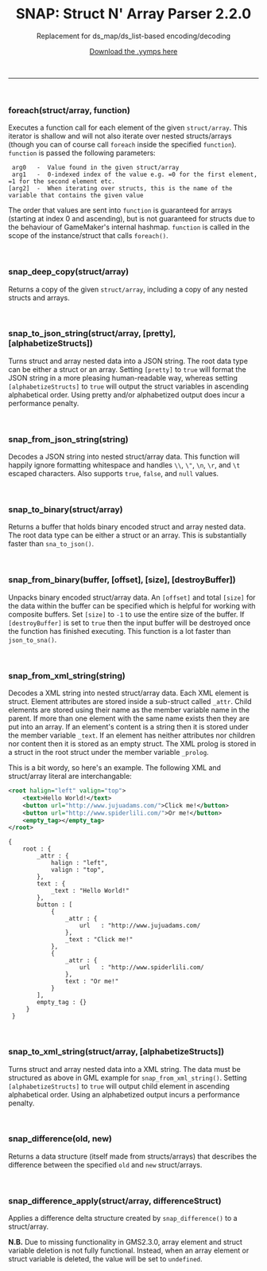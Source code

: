 <h1 align="center">SNAP: Struct N' Array Parser 2.2.0</h1>

<p align="center">Replacement for ds_map/ds_list-based encoding/decoding</p>

<p align="center"><a href="https://github.com/JujuAdams/SNAP/releases/tag/2.0.0">Download the .yymps here</a></p>

&nbsp;

-----

&nbsp;

### foreach(struct/array, function) ###

Executes a function call for each element of the given `struct/array`. This iterator is shallow and will not also iterate over nested structs/arrays (though you can of course call `foreach` inside the specified `function`). `function` is passed the following parameters:

```GML
 arg0   -  Value found in the given struct/array
 arg1   -  0-indexed index of the value e.g. =0 for the first element, =1 for the second element etc.
[arg2]  -  When iterating over structs, this is the name of the variable that contains the given value
```

The order that values are sent into `function` is guaranteed for arrays (starting at index 0 and ascending), but is not guaranteed for structs due to the behaviour of GameMaker's internal hashmap. `function` is called in the scope of the instance/struct that calls `foreach()`.

&nbsp;

### snap_deep_copy(struct/array)

Returns a copy of the given `struct/array`, including a copy of any nested structs and arrays.

&nbsp;

### snap_to_json_string(struct/array, [pretty], [alphabetizeStructs]) ###

Turns struct and array nested data into a JSON string. The root data type can be either a struct or an array. Setting `[pretty]` to `true` will format the JSON string in a more pleasing human-readable way, whereas setting `[alphabetizeStructs]` to `true` will output the struct variables in ascending alphabetical order. Using pretty and/or alphabetized output does incur a performance penalty.

&nbsp;

### snap_from_json_string(string) ###

Decodes a JSON string into nested struct/array data. This function will happily ignore formatting whitespace and handles `\\`, `\"`, `\n`, `\r`, and `\t` escaped characters. Also supports `true`, `false`, and `null` values.

&nbsp;

### snap_to_binary(struct/array) ###

Returns a buffer that holds binary encoded struct and array nested data. The root data type can be either a struct or an array. This is substantially faster than `sna_to_json()`.

&nbsp;

### snap_from_binary(buffer, [offset], [size], [destroyBuffer]) ###

Unpacks binary encoded struct/array data. An `[offset]` and total `[size]` for the data within the buffer can be specified which is helpful for working with composite buffers. Set `[size]` to `-1` to use the entire size of the buffer. If `[destroyBuffer]` is set to `true` then the input buffer will be destroyed once the function has finished executing. This function is a lot faster than `json_to_sna()`.

&nbsp;

### snap_from_xml_string(string) ###

Decodes a XML string into nested struct/array data. Each XML element is  struct. Element attributes are stored inside a sub-struct called `_attr`. Child elements are stored using their name as the member variable name in the parent. If more than one element with the same name exists then they are put into an array. If an element's content is a string then it is stored under the member variable `_text`. If an element has neither attributes nor children nor content then it is stored as an empty struct. The XML prolog is stored in a struct in the root struct under the member variable `_prolog`.

This is a bit wordy, so here's an example. The following XML and struct/array literal are interchangable:

```XML
<root halign="left" valign="top">
    <text>Hello World!</text>
    <button url="http://www.jujuadams.com/">Click me!</button>
    <button url="http://www.spiderlili.com/">Or me!</button>
    <empty_tag></empty_tag>
</root>
```

```GML
{
    root : {
        _attr : {
            halign : "left",
            valign : "top",
        },
        text : {
            _text : "Hello World!"
        },
        button : [
            {
                _attr : {
                    url   : "http://www.jujuadams.com/
                },
                _text : "Click me!"
            },
            {
                _attr : {
                    url   : "http://www.spiderlili.com/
                },
                text : "Or me!"
            }
        ],
        empty_tag : {}
     }
 }
```

&nbsp;

### snap_to_xml_string(struct/array, [alphabetizeStructs]) ###

Turns struct and array nested data into a XML string. The data must be structured as above in GML example for `snap_from_xml_string()`. Setting `[alphabetizeStructs]` to `true` will output child element in ascending alphabetical order. Using an alphabetized output incurs a performance penalty.

&nbsp;

### snap_difference(old, new)

Returns a data structure (itself made from structs/arrays) that describes the difference between the specified `old` and `new` struct/arrays.

&nbsp;

### snap_difference_apply(struct/array, differenceStruct)

Applies a difference delta structure created by `snap_difference()` to a struct/array.

**N.B.** Due to missing functionality in GMS2.3.0, array element and struct variable deletion is not fully functional. Instead, when an array element or struct variable is deleted, the value will be set to `undefined`.

